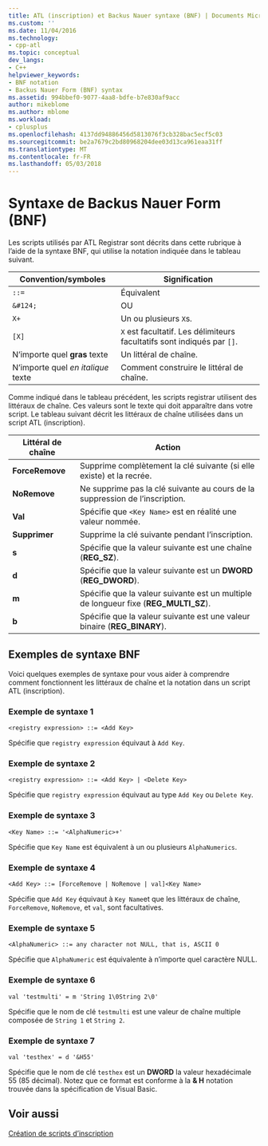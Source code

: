 ```yaml
---
title: ATL (inscription) et Backus Nauer syntaxe (BNF) | Documents Microsoft
ms.custom: ''
ms.date: 11/04/2016
ms.technology:
- cpp-atl
ms.topic: conceptual
dev_langs:
- C++
helpviewer_keywords:
- BNF notation
- Backus Nauer Form (BNF) syntax
ms.assetid: 994bbef0-9077-4aa8-bdfe-b7e830af9acc
author: mikeblome
ms.author: mblome
ms.workload:
- cplusplus
ms.openlocfilehash: 4137dd94886456d5813076f3cb328bac5ecf5c03
ms.sourcegitcommit: be2a7679c2bd80968204dee03d13ca961eaa31ff
ms.translationtype: MT
ms.contentlocale: fr-FR
ms.lasthandoff: 05/03/2018
---
```

# <a name="understanding-backus-nauer-form-bnf-syntax"></a>Syntaxe de Backus Nauer Form (BNF)
Les scripts utilisés par ATL Registrar sont décrits dans cette rubrique à l’aide de la syntaxe BNF, qui utilise la notation indiquée dans le tableau suivant.  
  
|Convention/symboles|Signification|  
|------------------------|-------------|  
|`::=`|Équivalent|  
|`&#124;`|OU|  
|`X+`|Un ou plusieurs `X`s.|  
|`[X]`|`X` est facultatif. Les délimiteurs facultatifs sont indiqués par `[]`.|  
|N’importe quel **gras** texte|Un littéral de chaîne.|  
|N’importe quel *en italique* texte|Comment construire le littéral de chaîne.|  
  
 Comme indiqué dans le tableau précédent, les scripts registrar utilisent des littéraux de chaîne. Ces valeurs sont le texte qui doit apparaître dans votre script. Le tableau suivant décrit les littéraux de chaîne utilisées dans un script ATL (inscription).  
  
|Littéral de chaîne|Action|  
|--------------------|------------|  
|**ForceRemove**|Supprime complètement la clé suivante (si elle existe) et la recrée.|  
|**NoRemove**|Ne supprime pas la clé suivante au cours de la suppression de l’inscription.|  
|**Val**|Spécifie que `<Key Name>` est en réalité une valeur nommée.|  
|**Supprimer**|Supprime la clé suivante pendant l’inscription.|  
|**s**|Spécifie que la valeur suivante est une chaîne (**REG_SZ**).|  
|**d**|Spécifie que la valeur suivante est un **DWORD** (**REG_DWORD**).|  
|**m**|Spécifie que la valeur suivante est un multiple de longueur fixe (**REG_MULTI_SZ**).|  
|**b**|Spécifie que la valeur suivante est une valeur binaire (**REG_BINARY**).|  
  
## <a name="bnf-syntax-examples"></a>Exemples de syntaxe BNF  
 Voici quelques exemples de syntaxe pour vous aider à comprendre comment fonctionnent les littéraux de chaîne et la notation dans un script ATL (inscription).  
  
### <a name="syntax-example-1"></a>Exemple de syntaxe 1  
  
```  
<registry expression> ::= <Add Key>  
```  
  
 Spécifie que `registry expression` équivaut à `Add Key`.  
  
### <a name="syntax-example-2"></a>Exemple de syntaxe 2  
  
```  
<registry expression> ::= <Add Key> | <Delete Key>  
```  
  
 Spécifie que `registry expression` équivaut au type `Add Key` ou `Delete Key`.  
  
### <a name="syntax-example-3"></a>Exemple de syntaxe 3  
  
```  
<Key Name> ::= '<AlphaNumeric>+'  
```  
  
 Spécifie que `Key Name` est équivalent à un ou plusieurs `AlphaNumerics`.  
  
### <a name="syntax-example-4"></a>Exemple de syntaxe 4  
  
```  
<Add Key> ::= [ForceRemove | NoRemove | val]<Key Name>  
```  
  
 Spécifie que `Add Key` équivaut à `Key Name`et que les littéraux de chaîne, `ForceRemove`, `NoRemove`, et `val`, sont facultatives.  
  
### <a name="syntax-example-5"></a>Exemple de syntaxe 5  
  
```  
<AlphaNumeric> ::= any character not NULL, that is, ASCII 0  
```  
  
 Spécifie que `AlphaNumeric` est équivalente à n’importe quel caractère NULL.  
  
### <a name="syntax-example-6"></a>Exemple de syntaxe 6  
  
```  
val 'testmulti' = m 'String 1\0String 2\0'  
```  
  
 Spécifie que le nom de clé `testmulti` est une valeur de chaîne multiple composée de `String 1` et `String 2`.  
  
### <a name="syntax-example-7"></a>Exemple de syntaxe 7  
  
```  
val 'testhex' = d '&H55'  
```  
  
 Spécifie que le nom de clé `testhex` est un **DWORD** la valeur hexadécimale 55 (85 décimal). Notez que ce format est conforme à la **& H** notation trouvée dans la spécification de Visual Basic.  
  
## <a name="see-also"></a>Voir aussi  
 [Création de scripts d’inscription](../atl/creating-registrar-scripts.md)


